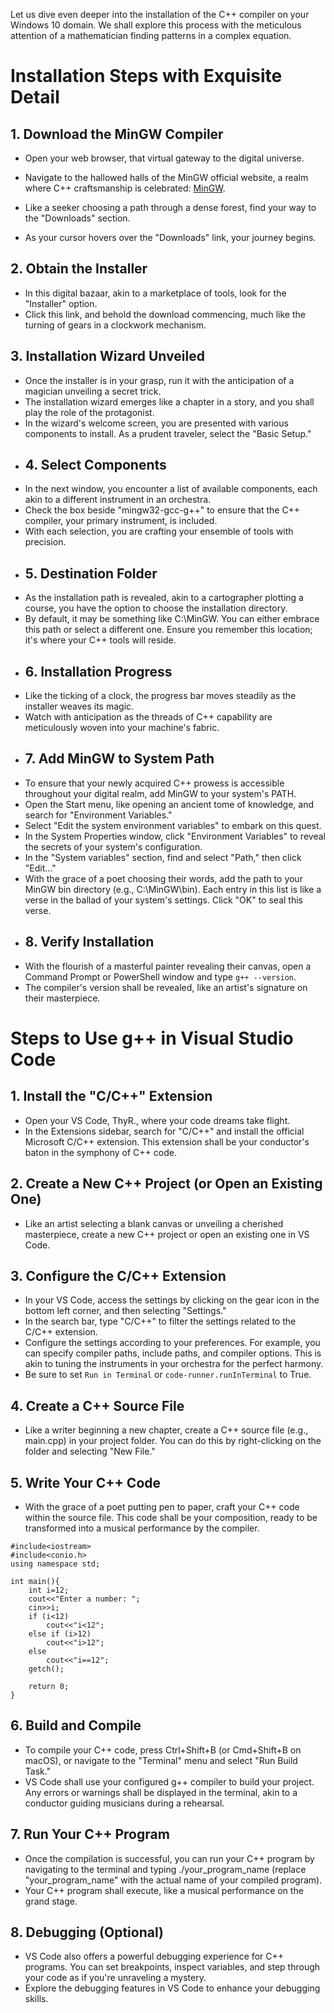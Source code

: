 Let us dive even deeper into the installation of the C++ compiler on your Windows 10 domain.
We shall explore this process with the meticulous attention of a mathematician finding patterns in a complex equation.

# Installation Steps with Exquisite Detail

## 1. Download the MinGW Compiler

- Open your web browser, that virtual gateway to the digital universe.

- Navigate to the hallowed halls of the MinGW official website, a realm where C++ craftsmanship is celebrated: [MinGW](https://www.mingw.com).

- Like a seeker choosing a path through a dense forest, find your way to the "Downloads" section.

- As your cursor hovers over the "Downloads" link, your journey begins.


## 2. Obtain the Installer
- In this digital bazaar, akin to a marketplace of tools, look for the "Installer" option.
- Click this link, and behold the download commencing, much like the turning of gears in a clockwork mechanism.
## 3. Installation Wizard Unveiled
- Once the installer is in your grasp, run it with the anticipation of a magician unveiling a secret trick.
- The installation wizard emerges like a chapter in a story, and you shall play the role of the protagonist.
- In the wizard's welcome screen, you are presented with various components to install. As a prudent traveler, select the "Basic Setup."
- ## 4. Select Components
- In the next window, you encounter a list of available components, each akin to a different instrument in an orchestra.
- Check the box beside "mingw32-gcc-g++" to ensure that the C++ compiler, your primary instrument, is included.
- With each selection, you are crafting your ensemble of tools with precision.
- ## 5. Destination Folder
- As the installation path is revealed, akin to a cartographer plotting a course, you have the option to choose the installation directory.
- By default, it may be something like C:\MinGW. You can either embrace this path or select a different one. Ensure you remember this location; it's where  your C++ tools will reside.
- ## 6. Installation Progress
- Like the ticking of a clock, the progress bar moves steadily as the installer weaves its magic.
- Watch with anticipation as the threads of C++ capability are meticulously woven into your machine's fabric.
- ## 7. Add MinGW to System Path
- To ensure that your newly acquired C++ prowess is accessible throughout your digital realm, add MinGW to your system's PATH.
- Open the Start menu, like opening an ancient tome of knowledge, and search for "Environment Variables."
- Select "Edit the system environment variables" to embark on this quest.
- In the System Properties window, click "Environment Variables" to reveal the secrets of your system's configuration.
- In the "System variables" section, find and select "Path," then click "Edit..."
- With the grace of a poet choosing their words, add the path to your MinGW bin directory (e.g., C:\MinGW\bin). Each entry in this list is like a verse in  the ballad of your system's settings. Click "OK" to seal this verse.
- ## 8. Verify Installation
- With the flourish of a masterful painter revealing their canvas, open a Command Prompt or PowerShell window and type `g++ --version`.
- The compiler's version shall be revealed, like an artist's signature on their masterpiece.



# Steps to Use g++ in Visual Studio Code
## 1. Install the "C/C++" Extension
- Open your VS Code, ThyR., where your code dreams take flight.
- In the Extensions sidebar, search for "C/C++" and install the official Microsoft C/C++ extension. This extension shall be your conductor's baton in the symphony of C++ code.
## 2. Create a New C++ Project (or Open an Existing One)
- Like an artist selecting a blank canvas or unveiling a cherished masterpiece, create a new C++ project or open an existing one in VS Code.
## 3. Configure the C/C++ Extension
- In your VS Code, access the settings by clicking on the gear icon in the bottom left corner, and then selecting "Settings."
- In the search bar, type "C/C++" to filter the settings related to the C/C++ extension.
- Configure the settings according to your preferences. For example, you can specify compiler paths, include paths, and compiler options. This is akin to tuning the instruments in your orchestra for the perfect harmony.
- Be sure to set `Run in Terminal` or `code-runner.runInTerminal` to True.
## 4. Create a C++ Source File
- Like a writer beginning a new chapter, create a C++ source file (e.g., main.cpp) in your project folder. You can do this by right-clicking on the folder and selecting "New File."
## 5. Write Your C++ Code
- With the grace of a poet putting pen to paper, craft your C++ code within the source file. This code shall be your composition, ready to be transformed into a musical performance by the compiler.
```
#include<iostream>
#include<conio.h>
using namespace std;

int main(){
	int i=12;
	cout<<"Enter a number: ";
	cin>>i;
	if (i<12)
		cout<<"i<12";
	else if (i>12)
		cout<<"i>12";
	else
		cout<<"i==12";
	getch();
	
	return 0;
}

```
## 6. Build and Compile
- To compile your C++ code, press Ctrl+Shift+B (or Cmd+Shift+B on macOS), or navigate to the "Terminal" menu and select "Run Build Task."
- VS Code shall use your configured g++ compiler to build your project. Any errors or warnings shall be displayed in the terminal, akin to a conductor guiding musicians during a rehearsal.
## 7. Run Your C++ Program
- Once the compilation is successful, you can run your C++ program by navigating to the terminal and typing ./your_program_name (replace "your_program_name" with the actual name of your compiled program).
- Your C++ program shall execute, like a musical performance on the grand stage.
## 8. Debugging (Optional)
- VS Code also offers a powerful debugging experience for C++ programs. You can set breakpoints, inspect variables, and step through your code as if you're unraveling a mystery.
- Explore the debugging features in VS Code to enhance your debugging skills.